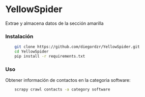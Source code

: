 # YellowSpider

Extrae y almacena datos de la sección amarilla

### Instalación
```sh
    git clone https://github.com/diegordzr/YellowSpider.git
    cd YellowSpider
    pip install -r requirements.txt
```
### Uso
Obtener información de contactos en la categoria software:
```sh
    scrapy crawl contacts -a category software
```
